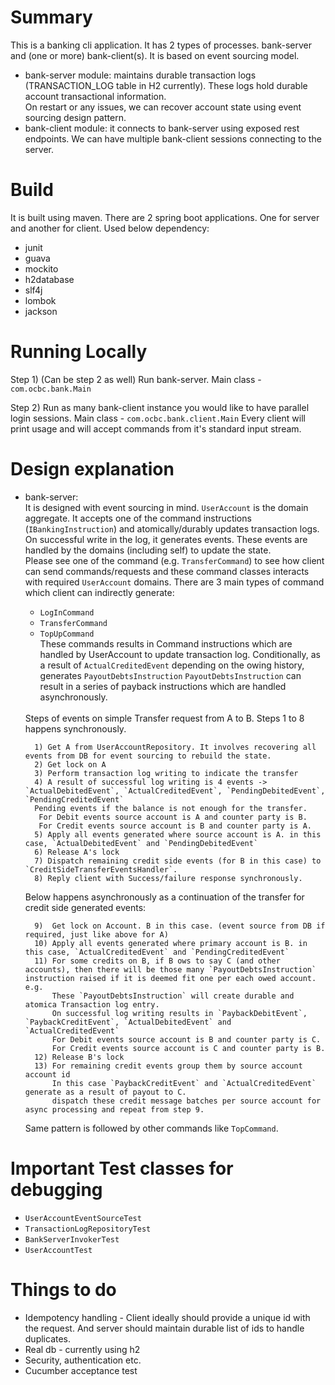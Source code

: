 # Summary
This is a banking cli application. It has 2 types of processes. bank-server and (one or more) bank-client(s). It is based on event sourcing model.  
- bank-server module: maintains durable transaction logs (TRANSACTION_LOG table in H2 currently). These logs hold durable account transactional information. <br>
On restart or any issues, we can recover account state using event sourcing design pattern.  
- bank-client module: it connects to bank-server using exposed rest endpoints. We can have multiple bank-client sessions connecting to the server.

# Build
It is built using maven. There are 2 spring boot applications. One for server and another for client. Used below dependency:
- junit
- guava
- mockito
- h2database
- slf4j
- lombok
- jackson 

# Running Locally
Step 1) (Can be step 2 as well)
Run bank-server.
Main class - `com.ocbc.bank.Main`



Step 2)
Run as many bank-client instance you would like to have parallel login sessions.
Main class - `com.ocbc.bank.client.Main`
Every client will print usage and will accept commands from it's standard input stream.

# Design explanation
- bank-server: <br>
    It is designed with event sourcing in mind. `UserAccount` is the domain aggregate. It accepts one of the command instructions (`IBankingInstruction`) and atomically/durably updates transaction logs. On successful write in the log, it generates events.
    These events are handled by the domains (including self) to update the state. <br>
    Please see one of the command (e.g. `TransferCommand`) to see how client can send commands/requests and these command classes interacts with required `UserAccount` domains.
    There are 3 main types of command which client can indirectly generate:
    - `LogInCommand`
    - `TransferCommand`
    - `TopUpCommand`      
    These commands results in Command instructions which are handled by UserAccount to update transaction log.
    Conditionally, as a result of `ActualCreditedEvent` depending on the owing history, generates `PayoutDebtsInstruction`
    `PayoutDebtsInstruction` can result in a series of payback instructions which are handled asynchronously. 
    
    <br>
    Steps of events on simple Transfer request from A to B. Steps 1 to 8 happens synchronously. <br>
    
        1) Get A from UserAccountRepository. It involves recovering all events from DB for event sourcing to rebuild the state.
        2) Get lock on A
        3) Perform transaction log writing to indicate the transfer
        4) A result of successful log writing is 4 events -> `ActualDebitedEvent`, `ActualCreditedEvent`, `PendingDebitedEvent`, `PendingCreditedEvent`
        Pending events if the balance is not enough for the transfer.
         For Debit events source account is A and counter party is B.
         For Credit events source account is B and counter party is A.
        5) Apply all events generated where source account is A. in this case, `ActualDebitedEvent` and `PendingDebitedEvent`
        6) Release A's lock
        7) Dispatch remaining credit side events (for B in this case) to `CreditSideTransferEventsHandler`.
        8) Reply client with Success/failure response synchronously.
     
    Below happens asynchronously as a continuation of the transfer for credit side generated events: <br>
    
        9)  Get lock on Account. B in this case. (event source from DB if required, just like above for A)
        10) Apply all events generated where primary account is B. in this case, `ActualCreditedEvent` and `PendingCreditedEvent`
        11) For some credits on B, if B ows to say C (and other accounts), then there will be those many `PayoutDebtsInstruction` instruction raised if it is deemed fit one per each owed account. e.g.
            These `PayoutDebtsInstruction` will create durable and atomica Transaction log entry.
            On successful log writing results in `PaybackDebitEvent`, `PaybackCreditEvent`, `ActualDebitedEvent` and `ActualCreditedEvent`
            For Debit events source account is B and counter party is C.
            For Credit events source account is C and counter party is B.
        12) Release B's lock
        13) For remaining credit events group them by source account account id
            In this case `PaybackCreditEvent` and `ActualCreditedEvent` generate as a result of payout to C.
            dispatch these credit message batches per source account for async processing and repeat from step 9.
 
    Same pattern is followed by other commands like `TopCommand`. 
  

# Important Test classes for debugging
- `UserAccountEventSourceTest`
- `TransactionLogRepositoryTest`
- `BankServerInvokerTest`
- `UserAccountTest`

# Things to do
- Idempotency handling - Client ideally should provide a unique id with the request. And server should maintain durable list of ids to handle duplicates.
- Real db - currently using h2
- Security, authentication etc.
- Cucumber acceptance test


